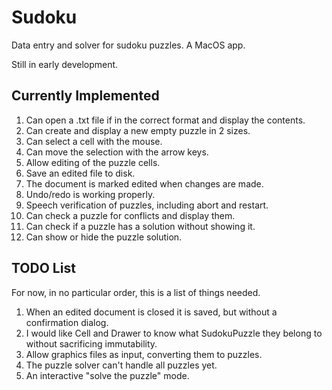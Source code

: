 # Sudoku
Data entry and solver for sudoku puzzles. A MacOS app.

Still in early development.

## Currently Implemented
1. Can open a .txt file if in the correct format and display the contents.
1. Can create and display a new empty puzzle in 2 sizes.
1. Can select a cell with the mouse.
1. Can move the selection with the arrow keys.
1. Allow editing of the puzzle cells.
1. Save an edited file to disk.
1. The document is marked edited when changes are made.
1. Undo/redo is working properly.
1. Speech verification of puzzles, including abort and restart.
1. Can check a puzzle for conflicts and display them.
1. Can check if a puzzle has a solution without showing it.
1. Can show or hide the puzzle solution.

## TODO List
For now, in no particular order, this is a list of things needed.

1. When an edited document is closed it is saved, but without a confirmation dialog.
1. I would like Cell and Drawer to know what SudokuPuzzle they belong to without sacrificing immutability.
1. Allow graphics files as input, converting them to puzzles.
1. The puzzle solver can't handle all puzzles yet.
1. An interactive "solve the puzzle" mode.
